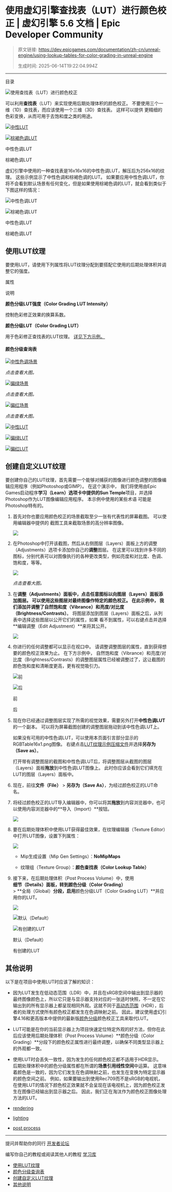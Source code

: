 # 使用虚幻引擎查找表（LUT）进行颜色校正 | 虚幻引擎 5.6 文档 | Epic Developer Community

> 原文链接: https://dev.epicgames.com/documentation/zh-cn/unreal-engine/using-lookup-tables-for-color-grading-in-unreal-engine
> 
> 生成时间: 2025-06-14T19:22:04.994Z

---

目录

![使用查找表（LUT）进行颜色校正](https://dev.epicgames.com/community/api/documentation/image/1d0ca62d-700e-411c-858c-3d718a3eb283?resizing_type=fill&width=1920&height=335)

可以利用**查找表**（LUT）来实现使用后期处理体积的颜色校正。 不要使用三个一维（1D）查找表，而应该使用一个三维（3D）查找表。 这样可以提供 更精细的色彩变换，从而可用于去饱和度之类的用途。

[![中性LUT](https://dev.epicgames.com/community/api/documentation/image/51a634e6-ac38-45c1-b5e6-fed9e71502dd?resizing_type=fit)](https://dev.epicgames.com/community/api/documentation/image/51a634e6-ac38-45c1-b5e6-fed9e71502dd?resizing_type=fit)

[![棕褐色调LUT](https://dev.epicgames.com/community/api/documentation/image/7ed5518a-8023-4308-a6eb-52e08be21662?resizing_type=fit)](https://dev.epicgames.com/community/api/documentation/image/7ed5518a-8023-4308-a6eb-52e08be21662?resizing_type=fit)

中性色调LUT

棕褐色调LUT

虚幻引擎中使用的一种查找表是16x16x16的中性色调LUT，解压后为256x16的纹理。 这些示例显示了中性色调和棕褐色调的LUT。 如果要应用中性色调LUT，你将不会看到默认场景有任何变化，但是如果使用棕褐色调的LUT，就会看到类似于下图这样的情况：

![中性色调LUT](https://dev.epicgames.com/community/api/documentation/image/146df8a8-8f6c-454b-b529-f924cc269f42?resizing_type=fit&width=1920&height=1080)

![棕褐色调LUT](https://dev.epicgames.com/community/api/documentation/image/3d6f361d-0db4-4767-b3cb-d56a6c7eef32?resizing_type=fit&width=1920&height=1080)

中性色调LUT

棕褐色调LUT

## 使用LUT纹理

要使用LUT，请使用下列属性将LUT纹理分配到要搭配它使用的后期处理体积并调整它的强度。

属性

说明

**颜色分级LUT强度（Color Grading LUT Intensity）**

控制色彩修正效果的换算系数。

**颜色分级LUT（Color Grading LUT）**

用于色彩修正查找表的LUT纹理。 [详见下方示例。](https://dev.epicgames.com/documentation/zh-cn/unreal-engine/using-lookup-tables-for-color-grading-in-unreal-engine)

#### 颜色分级查询表

[![中性色调场景](https://dev.epicgames.com/community/api/documentation/image/962492b3-5535-4fa9-9f2a-cf1baef6ad84?resizing_type=fit)](https://dev.epicgames.com/community/api/documentation/image/962492b3-5535-4fa9-9f2a-cf1baef6ad84?resizing_type=fit)

*点击查看大图。*

[![偏绿场景](https://dev.epicgames.com/community/api/documentation/image/66370b43-364a-4846-8eb7-5728d45d1000?resizing_type=fit)](https://dev.epicgames.com/community/api/documentation/image/66370b43-364a-4846-8eb7-5728d45d1000?resizing_type=fit)

*点击查看大图。*

[![偏红场景](https://dev.epicgames.com/community/api/documentation/image/a45fa72e-e11e-4534-bb10-cc10cfa5f93b?resizing_type=fit)](https://dev.epicgames.com/community/api/documentation/image/a45fa72e-e11e-4534-bb10-cc10cfa5f93b?resizing_type=fit)

*点击查看大图。*

[![中性LUT](https://dev.epicgames.com/community/api/documentation/image/b60dc390-dfde-4642-aa35-5368530d33a9?resizing_type=fit)](https://dev.epicgames.com/community/api/documentation/image/b60dc390-dfde-4642-aa35-5368530d33a9?resizing_type=fit)

[![偏绿LUT](https://dev.epicgames.com/community/api/documentation/image/0737e193-3a3e-45d4-9f2a-bc681a8f2e06?resizing_type=fit)](https://dev.epicgames.com/community/api/documentation/image/0737e193-3a3e-45d4-9f2a-bc681a8f2e06?resizing_type=fit)

[![偏红LUT](https://dev.epicgames.com/community/api/documentation/image/fcec0305-b246-4a45-a939-34c21fa88b85?resizing_type=fit)](https://dev.epicgames.com/community/api/documentation/image/fcec0305-b246-4a45-a939-34c21fa88b85?resizing_type=fit)

## 创建自定义LUT纹理

要创建你自己的LUT纹理，首先需要一个能够对捕获的图像进行颜色调整的图像编辑应用程序（例如Photoshop或GIMP）。 在这个演示中， 我们将使用由Epic Games启动程序**学习（Learn）**选项卡中提供的**Sun Temple**项目，并选择Photoshop作为LUT图像编辑应用程序。 本示例中使用的某些术语 可能是Photoshop特有的。

1.  首先对你也要应用颜色校正的场景截取至少一张有代表性的屏幕截图。 可以使用编辑器中提供的 截图工具来截取场景的高分辨率图像。
    
    [![](https://dev.epicgames.com/community/api/documentation/image/62159cc2-07bd-422a-9e19-848ad970dbb8?resizing_type=fit)](https://dev.epicgames.com/community/api/documentation/image/62159cc2-07bd-422a-9e19-848ad970dbb8?resizing_type=fit)
    
2.  在Photoshop中打开该截图，然后从右侧图层（Layers）面板上方的调整（Adjustments）选项卡添加你自己的**调整**图层。 在这里可以找到许多不同的图标，分别代表可以对图像执行的各种更改类型，例如亮度和对比度、色调、饱和度，等等。
    
    [![](https://dev.epicgames.com/community/api/documentation/image/2965672b-7fab-4535-9639-32c71c3a1771?resizing_type=fit)](https://dev.epicgames.com/community/api/documentation/image/2965672b-7fab-4535-9639-32c71c3a1771?resizing_type=fit)
    
    *点击查看大图。*
    
3.  在**调整（Adjustments）**面板中，点击任意图标以向图层（Layers）面板添加图层。 可以使用这些图层对最终图像作特定的颜色校正。 在此示例中， 我们添加并调整了**自然饱和度（Vibrance）**和**亮度/对比度（Brightness/Contrasts）**。 将图层添加到图层（Layers）面板之后，从列表中选择这些图层以公开它们的属性，如果 看不到属性，可以右键点击并选择**编辑调整（Edit Adjustment）**来将其公开。
    
    [![](https://dev.epicgames.com/community/api/documentation/image/00d0ccd0-2f39-4120-8aaf-bc1adc317773?resizing_type=fit)](https://dev.epicgames.com/community/api/documentation/image/00d0ccd0-2f39-4120-8aaf-bc1adc317773?resizing_type=fit)
    
4.  你进行的任何调整都可以显示在视口中。 请调整调整图层的属性，直到获得想要的颜色校正效果为止。 在下方示例中， 自然饱和度（Vibrance）和亮度/对比度（Brightness/Contrasts）的调整图层属性已经被调整过了，这让截图的颜色饱和度和清晰度更高，更有视觉吸引力。
    
    ![前](https://dev.epicgames.com/community/api/documentation/image/c5082dbb-a9c7-43cc-9945-842d75541b92?resizing_type=fit&width=1920&height=1080)
    
    ![后](https://dev.epicgames.com/community/api/documentation/image/9367ec8f-acb5-4d7c-9c76-a5d836843962?resizing_type=fit&width=1920&height=1080)
    
    前
    
    后
    
5.  现在你已经通过调整图层实现了所需的视觉效果，需要另外打开**中性色调LUT**的一个副本。 可以将为屏幕截图创建的调整图层拖动到该中性色调LUT上。
    
    如果没有可用的中性色调LUT，可以使用本页面引言部分显示的RGBTable16x1.png图像。 右键点击[LUT纹理示例压缩文件](https://d1iv7db44yhgxn.cloudfront.net/documentation/attachments/3e919734-8431-4ed4-bf84-d49c925e2498/neutral-color-lut-example.zip)并选择**另存为（Save as）**。
    
    打开带有调整图层的截图和中性色调LUT后，将调整图层从截图的图层（Layers）面板**拖放**到中性色调LUT图像上。 此时你应该会看到它们填充在LUT的图层（Layers）面板中。
    
6.  现在，前往**文件（File）** > **另存为（Save As）**，为经过颜色校正的LUT命名。
    
7.  将经过颜色校正的LUT导入编辑器中，你可以将其**拖放**到内容浏览器中，也可以使用内容浏览器中的**导入（Import）**按钮。
    
    [![](https://dev.epicgames.com/community/api/documentation/image/9ec0ac5b-e795-4061-88c7-4cdc3d12c796?resizing_type=fit)](https://dev.epicgames.com/community/api/documentation/image/9ec0ac5b-e795-4061-88c7-4cdc3d12c796?resizing_type=fit)
    
8.  要在后期处理体积中使用LUT获得最佳效果，在纹理编辑器（Texture Editor）中打开LUT图像，设置下列属性：
    
    [![](https://dev.epicgames.com/community/api/documentation/image/32e85a70-9ddb-49ef-8a0a-2034fd61275e?resizing_type=fit)](https://dev.epicgames.com/community/api/documentation/image/32e85a70-9ddb-49ef-8a0a-2034fd61275e?resizing_type=fit)
    
    -   Mip生成设置（Mip Gen Settings）：**NoMipMaps**
        
    -   纹理组（Texture Group）：**颜色查找表（Color Lookup Table）**
        
    
9.  接下来，在后期处理体积（Post Process Volume）中，使用**细节（Details）**面板，转到**颜色分级（Color Grading）** > **全局（Global）**分段，启用**颜色分级LUT（Color Grading LUT）**并应用你的LUT。
    
    [![](https://dev.epicgames.com/community/api/documentation/image/eaa6d28b-fad2-436a-a5ae-6e6e0d278daa?resizing_type=fit)](https://dev.epicgames.com/community/api/documentation/image/eaa6d28b-fad2-436a-a5ae-6e6e0d278daa?resizing_type=fit)
    
    ![默认（Default）](https://dev.epicgames.com/community/api/documentation/image/fe5c9e88-cb8c-4ee1-a997-886d2fc178b2?resizing_type=fit&width=1920&height=1080)
    
    ![有创建的LUT](https://dev.epicgames.com/community/api/documentation/image/88d8cf27-6393-4f71-8030-d45e0d34d249?resizing_type=fit&width=1920&height=1080)
    
    默认（Default）
    
    有创建的LUT
    

## 其他说明

以下是在项目中使用LUT时应该了解的知识：

-   因为LUT发生在低动态范围（LDR）中，并且在sRGB空间中输出到显示器的最终图像颜色上，所以它只是与显示器支持对应的一张适时快照，不一定在它输出到的所有显示器上都呈现相同外观。这就不同于[高动态范围](https://dev.epicgames.com/documentation/zh-cn/unreal-engine/high-dynamic-range-display-output-in-unreal-engine)（HDR），后者的处理方式使所有颜色校正都发生在色调映射之前。 因此，建议使用虚幻引擎4.16和更高版本中提供的最新版[颜色分级](https://dev.epicgames.com/documentation/zh-cn/unreal-engine/color-grading-and-the-filmic-tonemapper-in-unreal-engine)颜色校正工具来取代LUT。
    
-   LUT可能是在你的当前显示器上为项目快速定位特定外观的好方法，但你在此后应该使用后期处理体积（Post Process Volume）**颜色分级（Color Grading）**分段下的颜色校正属性进行最终调整，以确保不同类型显示器上的外观都一致。
    
-   使用LUT时会丢失一致性，因为发生的任何颜色校正都不适用于HDR显示。 后期处理体积中的颜色分级属性都在所谓的**场景引用线性空间**中运算。 这意味着颜色是一致的，因为它们发生在色调映射之前，也发生在变换为特定显示器的颜色空间之前。 例如，如果要输出到使用Rec709而不是sRGB的电视机，在使用LUT的情况下颜色校正效果就不会呈现在该电视机上，因为颜色校正发生在图像已经输出到显示器之后。 因此，我们正在淘汰作为颜色校正图像处理方法的LUT。
    

-   [rendering](https://dev.epicgames.com/community/search?query=rendering)
-   [lighting](https://dev.epicgames.com/community/search?query=lighting)
-   [post process](https://dev.epicgames.com/community/search?query=post%20process)

* * *

提问并帮助你的同行 [开发者论坛](https://forums.unrealengine.com/categories?tag=unreal-engine)

编写你自己的教程或阅读其他人的教程 [学习库](https://dev.epicgames.com/community/unreal-engine/learning)

-   [使用LUT纹理](/documentation/zh-cn/unreal-engine/using-lookup-tables-for-color-grading-in-unreal-engine#using-a-lut-texture)
-   [颜色分级查询表](/documentation/zh-cn/unreal-engine/using-lookup-tables-for-color-grading-in-unreal-engine#color-grading-lut)
-   [创建自定义LUT纹理](/documentation/zh-cn/unreal-engine/using-lookup-tables-for-color-grading-in-unreal-engine#creating-your-own-lut-texture)
-   [其他说明](/documentation/zh-cn/unreal-engine/using-lookup-tables-for-color-grading-in-unreal-engine#additional-notes)